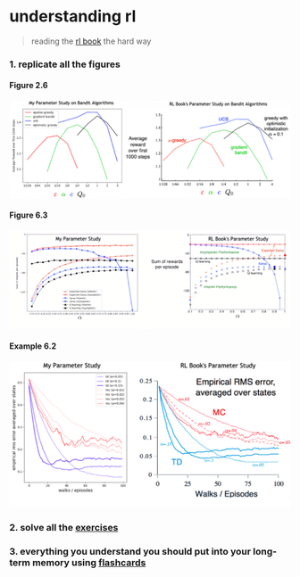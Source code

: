# understanding rl

>reading the [rl book](http://incompleteideas.net/book/RLbook2018trimmed.pdf) the hard way

### 1. replicate all the figures

#### Figure 2.6
<p align="center">
  <img src="/chapter2/plots/fig2.6.png" alt="fig2.6">
</p>

#### Figure 6.3
<p align="center">
  <img src="/chapter6/plots/fig6.3_comparison.png" alt="fig6.3_comparison">
</p>

#### Example 6.2
<p align="center">
  <img src="/chapter6/plots/example6.2_comparison.png" alt="example6.2_comparison">
</p>

### 2. solve all the [exercises](https://github.com/mtrazzi/understanding-rl/tree/master/exercises.txt)

### 3. everything you understand you should put into your long-term memory using [flashcards](https://drive.google.com/open?id=1K2B8FsxHShDDER9EXIHDrirBbXf7M2K4)
